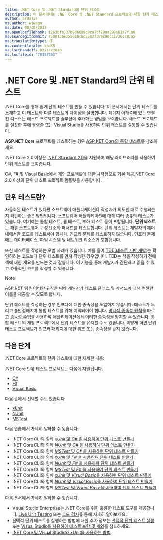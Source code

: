 ```yaml
---
title: .NET Core 및 .NET Standard의 단위 테스트
description: 이 문서에서는 .NET Core 및 .NET Standard 프로젝트에 대한 단위 테스트의 간략한 개요를 제공합니다.
author: ardalis
ms.author: wiwagn
ms.date: 08/30/2017
ms.openlocfilehash: 1263bfe337b9d6609c0ca7df70aa299a61a7f1a0
ms.sourcegitcommit: 7588136e355e10cbc2582f389c90c127363c02a5
ms.translationtype: HT
ms.contentlocale: ko-KR
ms.lasthandoff: 03/15/2020
ms.locfileid: "78157403"
---
```

# <a name="unit-testing-in-net-core-and-net-standard"></a>.NET Core 및 .NET Standard의 단위 테스트

.NET Core를 통해 쉽게 단위 테스트를 만들 수 있습니다. 이 문서에서는 단위 테스트를 소개하고 이 테스트와 다른 테스트의 차이점을 설명합니다. 페이지 아래쪽에 있는 연결된 리소스는 테스트 프로젝트를 솔루션에 추가하는 방법을 보여줍니다. 테스트 프로젝트를 설정한 후에 명령줄 또는 Visual Studio를 사용하여 단위 테스트를 실행할 수 있습니다.

**ASP.NET Core** 프로젝트를 테스트하는 경우 [ASP.NET Core의 통합 테스트](/aspnet/core/test/integration-tests#test-app-prerequisites)를 참조하세요.

.NET Core 2.0 이상은 [.NET Standard 2.0](../../standard/net-standard.md)을 지원하며 해당 라이브러리를 사용하여 단위 테스트를 보여줍니다.

C#, F# 및 Visual Basic에서 개인 프로젝트에 대한 시작점으로 기본 제공.NET Core 2.0 이상의 단위 테스트 프로젝트 템플릿을 사용합니다.

## <a name="what-are-unit-tests"></a>단위 테스트란?

자동화된 테스트가 있다면 소프트웨어 애플리케이션이 작성자가 의도한 대로 수행되는지 확인하는 좋은 방법입니다. 소프트웨어 애플리케이션에 대해 여러 종류의 테스트가 있습니다. 여기에는 통합 테스트, 웹 테스트, 부하 테스트 등이 포함됩니다. **단위 테스트**는 개별 소프트웨어 구성 요소와 메서드를 테스트합니다. 단위 테스트는 개발자의 제어 내에서만 코드를 테스트해야 합니다. 인프라 문제를 테스트하지 않습니다. 인프라 문제에는 데이터베이스, 파일 시스템 및 네트워크 리소스가 포함됩니다.

또한 테스트를 작성하는 모범 사례가 있습니다. 예를 들어 [TDD(테스트 기반 개발)](https://deviq.com/test-driven-development/)는 확인하려는 코드보다 단위 테스트를 먼저 작성한 경우입니다. TDD는 책을 작성하기 전에 책에 대한 개요를 만드는 것과 같습니다. 이 기능을 통해 개발자가 간단하고 읽을 수 있고 효율적인 코드를 작성할 수 있습니다.

> [!NOTE]
> ASP.NET 팀은 [이러한 규칙](https://github.com/dotnet/aspnetcore/wiki/Engineering-guidelines#unit-tests-and-functional-tests)을 따라 개발자가 테스트 클래스 및 메서드에 대해 적절한 이름을 제공할 수 있도록 합니다.

단위 테스트를 작성하는 경우 인프라에 대한 종속성을 도입하지 않습니다. 테스트가 느리고 불안정해지며 통합 테스트를 위해 예약되어야 합니다. [명시적 종속성 원칙](https://deviq.com/explicit-dependencies-principle/)을 따르고 [종속성 주입](/aspnet/core/fundamentals/dependency-injection)을 사용하여 애플리케이션에서 이러한 종속성을 방지할 수 있습니다. 통합 테스트의 개별 프로젝트에서 단위 테스트를 유지할 수도 있습니다. 이렇게 하면 단위 테스트 프로젝트가 인프라 패키지에 대한 참조 또는 종속성을 갖지 않습니다.

## <a name="next-steps"></a>다음 단계

.NET Core 프로젝트의 단위 테스트에 대한 자세한 내용:

.NET Core 단위 테스트 프로젝트는 다음에 지원됩니다.

- [C#](../../csharp/index.yml)
- [F#](../../fsharp/index.yml)
- [Visual Basic](../../visual-basic/index.yml)

다음 중에서 선택할 수도 있습니다.

- [xUnit](https://xunit.github.io)
- [NUnit](https://nunit.org)
- [MSTest](https://github.com/Microsoft/testfx-docs)

다음 연습에서 자세히 알아볼 수 있습니다.

- .NET Core CLI와 함께 [*xUnit* 및 *C#* 을 사용하여 단위 테스트 만들기](unit-testing-with-dotnet-test.md)
- .NET Core CLI와 함께 [*NUnit* 및 *C#* 을 사용하여 단위 테스트 만들기](unit-testing-with-nunit.md)
- .NET Core CLI와 함께 [*MSTest* 및 *C#* 을 사용하여 단위 테스트 만들기](unit-testing-with-mstest.md)
- .NET Core CLI와 함께 [*xUnit* 및 *F#* 을 사용하여 단위 테스트 만들기](unit-testing-fsharp-with-dotnet-test.md)
- .NET Core CLI와 함께 [*NUnit* 및 *F#* 을 사용하여 단위 테스트 만들기](unit-testing-fsharp-with-nunit.md)
- .NET Core CLI와 함께 [*MSTest* 및 *F#* 을 사용하여 단위 테스트 만들기](unit-testing-fsharp-with-mstest.md)
- .NET Core CLI와 함께 [*xUnit* 및 *Visual Basic*을 사용하여 단위 테스트 만들기](unit-testing-visual-basic-with-dotnet-test.md)
- .NET Core CLI와 함께 [*NUnit* 및 *Visual Basic*을 사용하여 단위 테스트 만들기](unit-testing-visual-basic-with-nunit.md)
- .NET Core CLI와 함께 [*MSTest* 및 *Visual Basic*을 사용하여 단위 테스트 만들기](unit-testing-visual-basic-with-mstest.md)

다음 문서에서 자세히 알아볼 수 있습니다.

- Visual Studio Enterprise는 .NET Core를 위한 훌륭한 테스트 도구를 제공합니다. [Live Unit Testing](/visualstudio/test/live-unit-testing) 또는 [ 코드 검사](https://github.com/Microsoft/vstest-docs/blob/master/docs/analyze.md#working-with-code-coverage)를 통해 자세히 알아보세요.
- 선택적 단위 테스트를 실행하는 방법에 대한 추가 정보는 [선택적 단위 테스트 실행](selective-unit-tests.md) 또는 [Visual Studio를 사용하여 테스트 포함 및 제외](/visualstudio/test/live-unit-testing#include-and-exclude-test-projects-and-test-methods)를 참조하세요.
- [.NET Core 및 Visual Studio와 xUnit을 사용하는 방법](https://xunit.github.io/docs/getting-started-dotnet-core.html)
